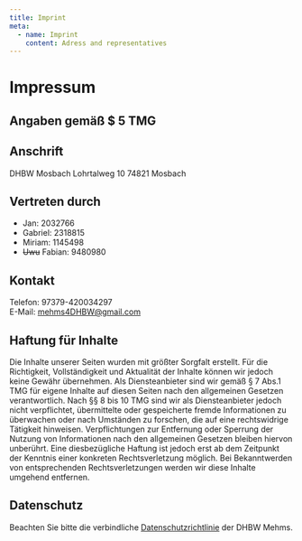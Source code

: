 ```yaml
---
title: Imprint
meta:
  - name: Imprint
    content: Adress and representatives
---
```


<div class="prose prose-lg">
<div class="max-w-65ch">

# Impressum

## Angaben gemäß $ 5 TMG

</div>
</div>

<div class="prose paper p-4">

## Anschrift

DHBW Mosbach
Lohrtalweg 10
74821 Mosbach

## Vertreten durch
- Jan: 2032766
- Gabriel: 2318815
- Miriam: 1145498
- ~~Uwu~~ Fabian: 9480980

## Kontakt

Telefon: 97379-420034297  
E-Mail: mehms4DHBW@gmail.com

## Haftung für Inhalte

Die Inhalte unserer Seiten wurden mit größter Sorgfalt erstellt. Für die Richtigkeit, Vollständigkeit und Aktualität der Inhalte können wir jedoch keine Gewähr übernehmen. Als Diensteanbieter sind wir gemäß § 7 Abs.1 TMG für eigene Inhalte auf diesen Seiten nach den allgemeinen Gesetzen verantwortlich. Nach §§ 8 bis 10 TMG sind wir als Diensteanbieter jedoch nicht verpflichtet, übermittelte oder gespeicherte fremde Informationen zu überwachen oder nach Umständen zu forschen, die auf eine rechtswidrige Tätigkeit hinweisen. Verpflichtungen zur Entfernung oder Sperrung der Nutzung von Informationen nach den allgemeinen Gesetzen bleiben hiervon unberührt. Eine diesbezügliche Haftung ist jedoch erst ab dem Zeitpunkt der Kenntnis einer konkreten Rechtsverletzung möglich. Bei Bekanntwerden von entsprechenden Rechtsverletzungen werden wir diese Inhalte umgehend entfernen.

## Datenschutz

Beachten Sie bitte die verbindliche [Datenschutzrichtlinie](/privacy) der DHBW Mehms.

</div>